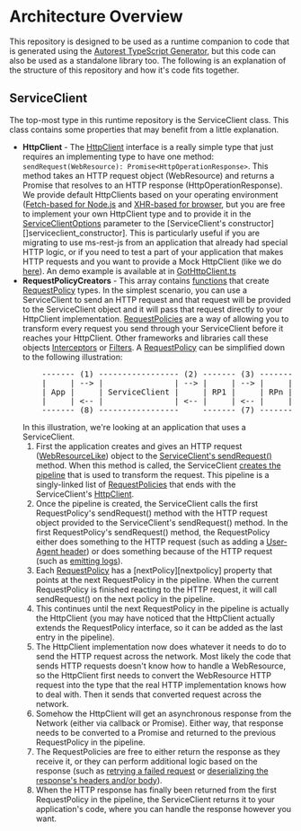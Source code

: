 # Architecture Overview

This repository is designed to be used as a runtime companion to code that is generated using the [Autorest TypeScript Generator][autorest_typescript], but this code can also be used as a standalone library too. The following is an explanation of the structure of this repository and how it's code fits together.

## ServiceClient

The top-most type in this runtime repository is the ServiceClient class. This class contains some properties that may benefit from a little explanation.

- **HttpClient** - The [HttpClient][httpclient] interface is a really simple type that just requires an implementing type to have one method: `sendRequest(WebResource): Promise<HttpOperationResponse>`. This method takes an HTTP request object (WebResource) and returns a Promise that resolves to an HTTP response (HttpOperationResponse). We provide default HttpClients based on your operating environment ([Fetch-based for Node.js][fetchhttpclient] and [XHR-based for browser][xhrhttpclient], but you are free to implement your own HttpClient type and to provide it in the [ServiceClientOptions][serviceclientoptions] parameter to the [ServiceClient's constructor][]serviceclient_constructor]. This is particularly useful if you are migrating to use ms-rest-js from an application that already had special HTTP logic, or if you need to test a part of your application that makes HTTP requests and you want to provide a Mock HttpClient (like we do [here][mockhttpclient]). An demo example is available at in [GotHttpClient.ts][gothttpclient]
- **RequestPolicyCreators** - This array contains [functions][create_function] that create [RequestPolicy][requestpolicy] types. In the simplest scenario, you can use a ServiceClient to send an HTTP request and that request will be provided to the ServiceClient object and it will pass that request directly to your HttpClient implementation. [RequestPolicies][requestpolicy] are a way of allowing you to transform every request you send through your ServiceClient before it reaches your HttpClient. Other frameworks and libraries call these objects [Interceptors][okhttp_interceptors] or [Filters][javax_filters]. A [RequestPolicy][requestpolicy] can be simplified down to the following illustration:
  <pre>
      ------- (1) ----------------- (2) ------- (3) ------- (4) -------------- (5)   ~~~~~~~
      |     | --> |               | --> |     | --> |     | --> |            | -->  ~       ~
      | App |     | ServiceClient |     | RP1 |     | RPn |     | HttpClient |    ~ Network  ~
      |     | <-- |               | <-- |     | <-- |     | <-- |            | <--  ~       ~
      ------- (8) -----------------     ------- (7) ------- (6) --------------       ~~~~~~~
  </pre>
  In this illustration, we're looking at an application that uses a ServiceClient.
  1. First the application creates and gives an HTTP request ([WebResourceLike][webresourcelike]) object to the [ServiceClient's sendRequest()][serviceclient_sendrequest] method. When this method is called, the ServiceClient [creates the pipeline][serviceclient_createpipeline] that is used to transform the request. This pipeline is a singly-linked list of [RequestPolicies][requestpolicy] that ends with the ServiceClient's [HttpClient][httpclient].
  2. Once the pipeline is created, the ServiceClient calls the first RequestPolicy's sendRequest() method with the HTTP request object provided to the ServiceClient's sendRequest() method. In the first RequestPolicy's sendRequest() method, the RequestPolicy either does something to the HTTP request (such as adding a [User-Agent header][add_user_agent_header]) or does something because of the HTTP request (such as [emitting logs][emit_logs]).
  3. Each [RequestPolicy][requestpolicy] has a [nextPolicy][nextpolicy] property that points at the next RequestPolicy in the pipeline. When the current RequestPolicy is finished reacting to the HTTP request, it will call sendRequest() on the next policy in the pipeline.
  4. This continues until the next RequestPolicy in the pipeline is actually the HttpClient (you may have noticed that the HttpClient actually extends the RequestPolicy interface, so it can be added as the last entry in the pipeline).
  5. The HttpClient implementation now does whatever it needs to do to send the HTTP request across the network. Most likely the code that sends HTTP requests doesn't know how to handle a WebResource, so the HttpClient first needs to convert the WebResource HTTP request into the type that the real HTTP implementation knows how to deal with. Then it sends that converted request across the network.
  6. Somehow the HttpClient will get an asynchronous response from the Network (either via callback or Promise). Either way, that response needs to be converted to a Promise<HttpOperationResponse> and returned to the previous RequestPolicy in the pipeline.
  7. The RequestPolicies are free to either return the response as they receive it, or they can perform additional logic based on the response (such as [retrying a failed request][retry_failed_request] or [deserializing the response's headers and/or body][deserialize_response]).
  8. When the HTTP response has finally been returned from the first RequestPolicy in the pipeline, the ServiceClient returns it to your application's code, where you can handle the response however you want.

[autorest_typescript]: https://github.com/Azure/autorest.typescript
[httpclient]: https://github.com/Azure/azure-sdk-for-js/blob/20a9bbccd75dedb365703c5d2e466b29c6572473/sdk/core/core-http/src/httpClient.ts#L9
[fetchhttpclient]: https://github.com/Azure/azure-sdk-for-js/blob/20a9bbccd75dedb365703c5d2e466b29c6572473/sdk/core/core-http/src/nodeFetchHttpClient.ts
[xhrhttpclient]: https://github.com/Azure/azure-sdk-for-js/blob/20a9bbccd75dedb365703c5d2e466b29c6572473/sdk/core/core-http/src/xhrHttpClient.ts
[serviceclientoptions]: https://github.com/Azure/azure-sdk-for-js/blob/20a9bbccd75dedb365703c5d2e466b29c6572473/sdk/core/core-http/src/serviceClient.ts#L93
[serviceclient_constructor]: https://github.com/Azure/azure-sdk-for-js/blob/20a9bbccd75dedb365703c5d2e466b29c6572473/sdk/core/core-http/src/serviceClient.ts#L185
[mockhttpclient]: https://github.com/Azure/azure-sdk-for-js/blob/20a9bbccd75dedb365703c5d2e466b29c6572473/sdk/core/core-http/test/serviceClientTests.ts#L40
[create_function]: https://github.com/Azure/azure-sdk-for-js/blob/20a9bbccd75dedb365703c5d2e466b29c6572473/sdk/core/core-http/src/policies/requestPolicy.ts#L13
[requestpolicy]: https://github.com/Azure/azure-sdk-for-js/blob/20a9bbccd75dedb365703c5d2e466b29c6572473/sdk/core/core-http/src/policies/requestPolicy.ts#L16
[webresourcelike]: https://github.com/Azure/azure-sdk-for-js/blob/20a9bbccd75dedb365703c5d2e466b29c6572473/sdk/core/core-http/src/webResource.ts#L40
[serviceclient_sendrequest]: https://github.com/Azure/azure-sdk-for-js/blob/20a9bbccd75dedb365703c5d2e466b29c6572473/sdk/core/core-http/src/serviceClient.ts#L257
[serviceclient_createpipeline]: https://github.com/Azure/azure-sdk-for-js/blob/20a9bbccd75dedb365703c5d2e466b29c6572473/sdk/core/core-http/src/serviceClient.ts#L275-L283
[add_user_agent_header]: https://github.com/Azure/azure-sdk-for-js/blob/20a9bbccd75dedb365703c5d2e466b29c6572473/sdk/core/core-http/src/policies/userAgentPolicy.ts#L86
[emit_logs]: https://github.com/Azure/azure-sdk-for-js/blob/20a9bbccd75dedb365703c5d2e466b29c6572473/sdk/core/core-http/src/policies/logPolicy.ts#L106-L107
[next_policy]: https://github.com/Azure/azure-sdk-for-js/blob/20a9bbccd75dedb365703c5d2e466b29c6572473/sdk/core/core-http/src/policies/requestPolicy.ts#L22
[retry_failed_request]: https://github.com/Azure/azure-sdk-for-js/blob/20a9bbccd75dedb365703c5d2e466b29c6572473/sdk/core/core-http/src/policies/exponentialRetryPolicy.ts#L141
[deserialize_response]: https://github.com/Azure/azure-sdk-for-js/blob/20a9bbccd75dedb365703c5d2e466b29c6572473/sdk/core/core-http/src/policies/deserializationPolicy.ts#L96
[okhttp_interceptors]: https://square.github.io/okhttp/interceptors/
[javax_filters]: https://tomcat.apache.org/tomcat-5.5-doc/servletapi/javax/servlet/Filter.html
[gothttpclient]: https://github.com/Azure/azure-sdk-for-js/blob/b8a8f702c298155b8413fdd6d9f99e54314b6b05/sdk/core/core-http/samples/gotHttpClient.ts
